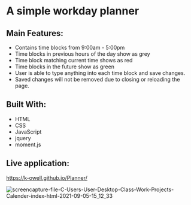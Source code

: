 # A simple workday planner

## Main Features:
* Contains time blocks from 9:00am - 5:00pm
* Time blocks in previous hours of the day show as grey
* Time block matching current time shows as red
* Time blocks in the future show as green
* User is able to type anything into each time block and save changes.
* Saved changes will not be removed due to closing or reloading the page.

## Built With:
* HTML
* CSS
* JavaScript
* jquery
* moment.js

## Live application: 
https://k-owell.github.io/Planner/

![screencapture-file-C-Users-User-Desktop-Class-Work-Projects-Calender-index-html-2021-09-05-15_12_33](https://user-images.githubusercontent.com/87747089/132142822-24e929aa-faf7-4dee-9a2e-71c2d6842dc0.png)
